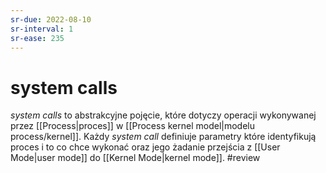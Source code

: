 ```yaml
---
sr-due: 2022-08-10
sr-interval: 1
sr-ease: 235
---
```


# system calls
*system calls* to abstrakcyjne pojęcie, które dotyczy operacji wykonywanej przez [[Process|proces]] w [[Process kernel model|modelu process/kernel]].  Każdy *system call* definiuje parametry które identyfikują proces i to co chce wykonać oraz jego żadanie przejścia z [[User Mode|user mode]] do [[Kernel Mode|kernel mode]]. 
#review